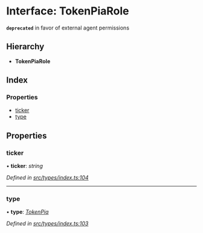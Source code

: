 # Interface: TokenPiaRole

**`deprecated`** in favor of external agent permissions

## Hierarchy

* **TokenPiaRole**

## Index

### Properties

* [ticker](tokenpiarole.md#ticker)
* [type](tokenpiarole.md#type)

## Properties

###  ticker

• **ticker**: *string*

*Defined in [src/types/index.ts:104](https://github.com/PolymathNetwork/polymesh-sdk/blob/bf2b7a12/src/types/index.ts#L104)*

___

###  type

• **type**: *[TokenPia](../enums/roletype.md#tokenpia)*

*Defined in [src/types/index.ts:103](https://github.com/PolymathNetwork/polymesh-sdk/blob/bf2b7a12/src/types/index.ts#L103)*
